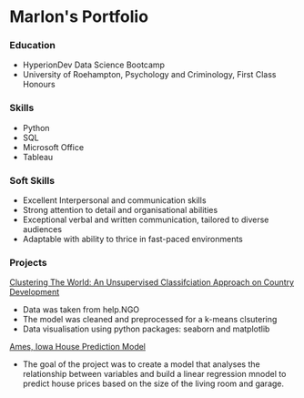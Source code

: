 # Marlon's Portfolio

### Education
- HyperionDev Data Science Bootcamp
- University of Roehampton,
  Psychology and Criminology, First Class Honours

### Skills
- Python
- SQL
- Microsoft Office
- Tableau

### Soft Skills
- Excellent Interpersonal and communication skills
- Strong attention to detail and organisational abilities
- Exceptional verbal and written communication, tailored to diverse audiences
- Adaptable with ability to thrice in fast-paced environments 

### Projects 
[Clustering The World: An Unsupervised Classifciation Approach on Country Development](https://github.com/MarlonMangoba/Country-Categorising-Using-K-means-Clustering)
- Data was taken from help.NGO
- The model was cleaned and preprocessed for a k-means clsutering
- Data visualisation using python packages: seaborn and matplotlib

[Ames, Iowa House Prediction Model](https://github.com/MarlonMangoba/House-Prediction-Model)
- The goal of the project was to create a model that analyses the relationship between variables and build a linear regression mnodel to predict house prices based on the size of the living room and garage. 
